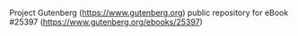 Project Gutenberg (https://www.gutenberg.org) public repository for eBook #25397 (https://www.gutenberg.org/ebooks/25397)
